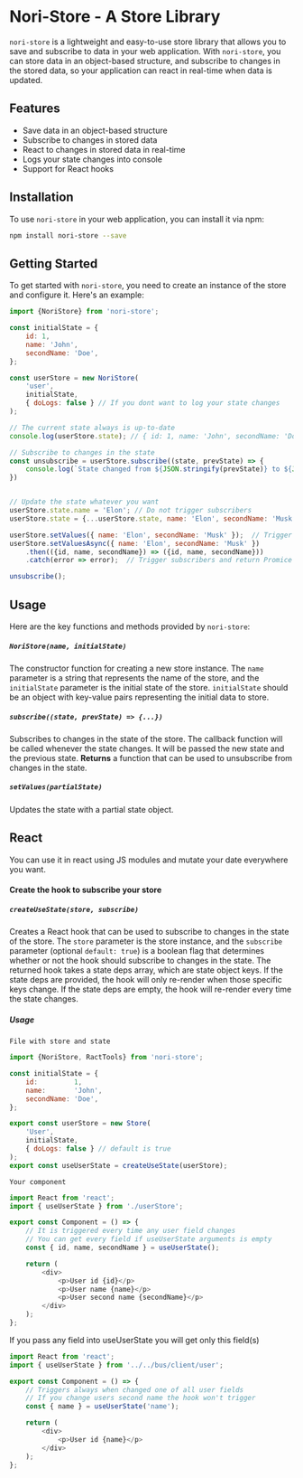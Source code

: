 # Nori-Store - A Store Library

`nori-store` is a lightweight and easy-to-use store library that allows you to save and subscribe to data in your web application. With `nori-store`, you can store data in an object-based structure, and subscribe to changes in the stored data, so your application can react in real-time when data is updated.

## Features

- Save data in an object-based structure
- Subscribe to changes in stored data
- React to changes in stored data in real-time
- Logs your state changes into console
- Support for React hooks

## Installation

To use `nori-store` in your web application, you can install it via npm:
```sh
npm install nori-store --save
```

## Getting Started
To get started with `nori-store`, you need to create an instance of the store and configure it. Here's an example:

```javascript
import {NoriStore} from 'nori-store';

const initialState = {
    id: 1,
    name: 'John',
    secondName: 'Doe',
};

const userStore = new NoriStore(
    'user',
    initialState,
    { doLogs: false } // If you dont want to log your state changes
);

// The current state always is up-to-date
console.log(userStore.state); // { id: 1, name: 'John', secondName: 'Doe' }

// Subscribe to changes in the state
const unsubscribe = userStore.subscribe((state, prevState) => {
    console.log(`State changed from ${JSON.stringify(prevState)} to ${JSON.stringify(state)}`);
})


// Update the state whatever you want
userStore.state.name = 'Elon'; // Do not trigger subscribers
userStore.state = {...userStore.state, name: 'Elon', secondName: 'Musk'}; // Trigger subscribers

userStore.setValues({ name: 'Elon', secondName: 'Musk' });  // Trigger subscribers
userStore.setValuesAsync({ name: 'Elon', secondName: 'Musk' })
    .then(({id, name, secondName}) => ({id, name, secondName}))
    .catch(error => error);  // Trigger subscribers and return Promice

unsubscribe();
```

## Usage

Here are the key functions and methods provided by `nori-store`:

##### `NoriStore(name, initialState)`
The constructor function for creating a new store instance. The `name` parameter is a string that represents the name of the store, and the `initialState` parameter is the initial state of the store. `initialState` should be an object with key-value pairs representing the initial data to store.

##### `subscribe((state, prevState) => {...})`
Subscribes to changes in the state of the store. The callback function will be called whenever the state changes. It will be passed the new state and the previous state.
**Returns** a function that can be used to unsubscribe from changes in the state.

##### `setValues(partialState)`
Updates the state with a partial state object.

## React
You can use it in react using JS modules and mutate your date everywhere you want.

#### Create the hook to subscribe your store

##### `createUseState(store, subscribe)`
Creates a React hook that can be used to subscribe to changes in the state of the store. The `store` parameter is the store instance, and the `subscribe` parameter (optional `default: true`) is a boolean flag that determines whether or not the hook should subscribe to changes in the state.
The returned hook takes a state deps array, which are state object keys. If the state deps are provided, the hook will only re-render when those specific keys change. If the state deps are empty, the hook will re-render every time the state changes.

##### Usage
`File with store and state`
```javascript
import {NoriStore, RactTools} from 'nori-store';

const initialState = {
    id:         1,
    name:       'John',
    secondName: 'Doe',
};

export const userStore = new Store(
    'User',
    initialState,
    { doLogs: false } // default is true
);
export const useUserState = createUseState(userStore);
```
`Your component`
```javascript
import React from 'react';
import { useUserState } from './userStore';

export const Component = () => {
    // It is triggered every time any user field changes
    // You can get every field if useUserState arguments is empty
    const { id, name, secondName } = useUserState();

    return (
        <div>
            <p>User id {id}</p>
            <p>User name {name}</p>
            <p>User second name {secondName}</p>
        </div>
    );
};
```
If you pass any field into useUserState you will get only this field(s)
```javascript
import React from 'react';
import { useUserState } from '../../bus/client/user';

export const Component = () => {
    // Triggers always when changed one of all user fields
    // If you change users second name the hook won't trigger
    const { name } = useUserState('name');

    return (
        <div>
            <p>User id {name}</p>
        </div>
    );
};
```